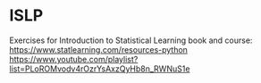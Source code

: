 # ISLP
Exercises for Introduction to Statistical Learning book and course:
https://www.statlearning.com/resources-python
https://www.youtube.com/playlist?list=PLoROMvodv4rOzrYsAxzQyHb8n_RWNuS1e
